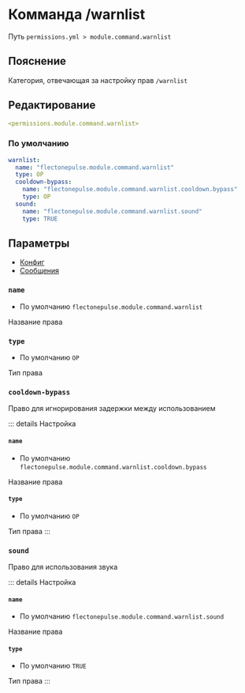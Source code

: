 # Комманда /warnlist
Путь `permissions.yml > module.command.warnlist`

## Пояснение
Категория, отвечающая за настройку прав `/warnlist`

## Редактирование
```yaml
<permissions.module.command.warnlist>
```

### По умолчанию
```yaml
warnlist:
  name: "flectonepulse.module.command.warnlist"
  type: OP
  cooldown-bypass:
    name: "flectonepulse.module.command.warnlist.cooldown.bypass"
    type: OP
  sound:
    name: "flectonepulse.module.command.warnlist.sound"
    type: TRUE
```

## Параметры

- [Конфиг](/ru/config/module/command/warnlist/)
- [Сообщения](/ru/messages/ru_ru/module/command/warnlist/)

### `name`
- По умолчанию `flectonepulse.module.command.warnlist`

Название права

### `type`
- По умолчанию `OP`

Тип права

### `cooldown-bypass`

Право для игнорирования задержки между использованием

::: details Настройка
#### `name`
- По умолчанию `flectonepulse.module.command.warnlist.cooldown.bypass`

Название права

#### `type`
- По умолчанию `OP`

Тип права
:::

### `sound`

Право для использования звука

::: details Настройка
#### `name`
- По умолчанию `flectonepulse.module.command.warnlist.sound`

Название права

#### `type`
- По умолчанию `TRUE`

Тип права
:::

<!--@include: @/ru/parts/permission.md-->

